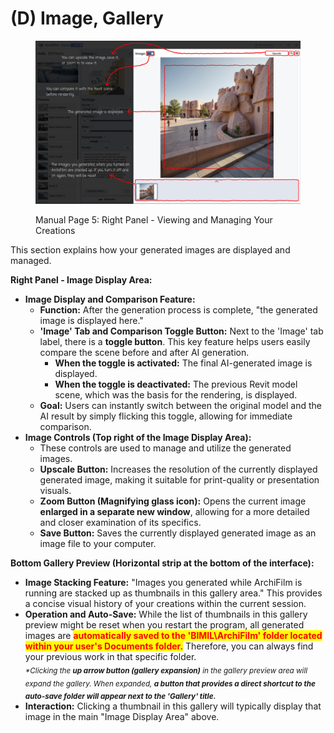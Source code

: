 # (D) Image, Gallery

<figure><img src="../../.gitbook/assets/매뉴얼5.png" alt=""><figcaption><p>Manual Page 5: Right Panel - Viewing and Managing Your Creations</p></figcaption></figure>

This section explains how your generated images are displayed and managed.

**Right Panel - Image Display Area:**

* **Image Display and Comparison Feature:**
  * **Function:** After the generation process is complete, "the generated image is displayed here."
  * **'Image' Tab and Comparison Toggle Button:** Next to the 'Image' tab label, there is a **toggle button**. This key feature helps users easily compare the scene before and after AI generation.
    * **When the toggle is activated:** The final AI-generated image is displayed.
    * **When the toggle is deactivated:** The previous Revit model scene, which was the basis for the rendering, is displayed.
  * **Goal:** Users can instantly switch between the original model and the AI result by simply flicking this toggle, allowing for immediate comparison.
* **Image Controls (Top right of the Image Display Area):**
  * These controls are used to manage and utilize the generated images.
  * **Upscale Button:** Increases the resolution of the currently displayed generated image, making it suitable for print-quality or presentation visuals.
  * **Zoom Button (Magnifying glass icon):** Opens the current image **enlarged in a separate new window**, allowing for a more detailed and closer examination of its specifics.
  * **Save Button:** Saves the currently displayed generated image as an image file to your computer.

**Bottom Gallery Preview (Horizontal strip at the bottom of the interface):**

* **Image Stacking Feature:** "Images you generated while ArchiFilm is running are stacked up as thumbnails in this gallery area." This provides a concise visual history of your creations within the current session.
* **Operation and Auto-Save:** While the list of thumbnails in this gallery preview might be reset when you restart the program, all generated images are <mark style="color:red;">**automatically saved to the 'BIMIL\ArchiFilm' folder located within your user's Documents folder.**</mark> Therefore, you can always find your previous work in that specific folder.\
  <sub>_\*Clicking the_</sub><sub>_&#x20;_</sub><sub>_**up arrow button (gallery expansion)**_</sub><sub>_&#x20;_</sub><sub>_in the gallery preview area will expand the gallery. When expanded,_</sub><sub>_&#x20;_</sub><sub>_**a button that provides a direct shortcut to the auto-save folder will appear next to the 'Gallery' title.**_</sub>
* **Interaction:** Clicking a thumbnail in this gallery will typically display that image in the main "Image Display Area" above.
